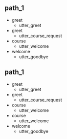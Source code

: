 ## path_1
* greet
  - utter_greet
* greet
  - utter_course_request
* course
  - utter_welcome
* welcome
  - utter_goodbye

## path_1
* greet
  - utter_greet
* greet
  - utter_course_request
* course
  - utter_welcome
* course
  - utter_welcome
* welcome
  - utter_goodbye
